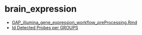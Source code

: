 # brain_expression

- [GAP_illumina_gene_expression_workflow_preProcessing.Rmd](https://github.com/snewhouse/BRC_MH_Bioinformatics/blob/bc2296b7b77134759cc62de14bf2ac831cfcb00f/Illumina_expression_workflow/GAP_illumina_gene_expression_workflow_preProcessing.Rmd)  
- [Id Detected Probes per GROUPS](https://github.com/snewhouse/BRC_MH_Bioinformatics/blob/bc2296b7b77134759cc62de14bf2ac831cfcb00f/Illumina_expression_workflow/GAP_illumina_gene_expression_workflow_preProcessing.Rmd#id-detected-probes-per-groups)  
